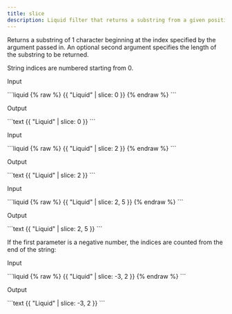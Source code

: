 ```yaml
---
title: slice
description: Liquid filter that returns a substring from a given position in a string.
---
```


Returns a substring of 1 character beginning at the index specified by the argument passed in. An optional second argument specifies the length of the substring to be returned.

String indices are numbered starting from 0.

<p class="code-label">Input</p>
```liquid
{% raw %}
{{ "Liquid" | slice: 0 }}
{% endraw %}
```

<p class="code-label">Output</p>
```text
{{ "Liquid" | slice: 0 }}
```

<p class="code-label">Input</p>
```liquid
{% raw %}
{{ "Liquid" | slice: 2 }}
{% endraw %}
```

<p class="code-label">Output</p>
```text
{{ "Liquid" | slice: 2 }}
```

<p class="code-label">Input</p>
```liquid
{% raw %}
{{ "Liquid" | slice: 2, 5 }}
{% endraw %}
```

<p class="code-label">Output</p>
```text
{{ "Liquid" | slice: 2, 5 }}
```

If the first parameter is a negative number, the indices are counted from the end of the string:

<p class="code-label">Input</p>
```liquid
{% raw %}
{{ "Liquid" | slice: -3, 2 }}
{% endraw %}
```

<p class="code-label">Output</p>
```text
{{ "Liquid" | slice: -3, 2 }}
```
